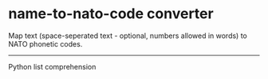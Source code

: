 # name-to-nato-code converter 
Map text (space-seperated text - optional, numbers allowed in words) to NATO phonetic codes.
<hr>
Python list comprehension
